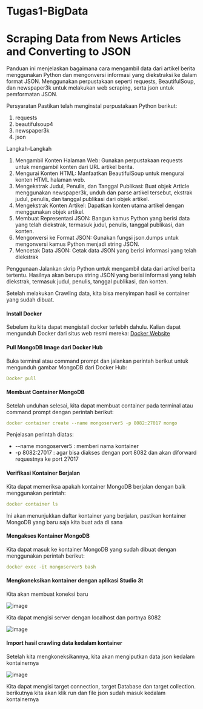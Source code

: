 # Tugas1-BigData
# Scraping Data from News Articles and Converting to JSON
Panduan ini menjelaskan bagaimana cara mengambil data dari artikel berita menggunakan Python dan mengonversi informasi yang diekstraksi ke dalam format JSON. Menggunakan perpustakaan seperti requests, BeautifulSoup, dan newspaper3k untuk melakukan web scraping, serta json untuk pemformatan JSON.

Persyaratan 
Pastikan  telah menginstal perpustakaan Python berikut:
1. requests
2. beautifulsoup4
3. newspaper3k
4. json

Langkah-Langkah
1. Mengambil Konten Halaman Web: Gunakan perpustakaan requests untuk mengambil konten dari URL artikel berita.
2. Mengurai Konten HTML: Manfaatkan BeautifulSoup untuk mengurai konten HTML halaman web.
3. Mengekstrak Judul, Penulis, dan Tanggal Publikasi: Buat objek Article menggunakan newspaper3k, unduh dan parse artikel tersebut, ekstrak judul, penulis, dan tanggal publikasi dari objek artikel.
4. Mengekstrak Konten Artikel: Dapatkan konten utama artikel dengan menggunakan objek artikel.
5. Membuat Representasi JSON: Bangun kamus Python yang berisi data yang telah diekstrak, termasuk judul, penulis, tanggal publikasi, dan konten.
6. Mengonversi ke Format JSON: Gunakan fungsi json.dumps untuk mengonversi kamus Python menjadi string JSON.
7. Mencetak Data JSON: Cetak data JSON yang berisi informasi yang telah diekstrak

Penggunaan
Jalankan skrip Python untuk mengambil data dari artikel berita tertentu.
Hasilnya akan berupa string JSON yang berisi informasi yang telah diekstrak, termasuk judul, penulis, tanggal publikasi, dan konten.

Setelah melakukan Crawling data, kita bisa menyimpan hasil ke container yang sudah dibuat.

#### Install Docker
Sebelum itu kita dapat mengistall docker terlebih dahulu. Kalian dapat mengunduh Docker dari situs web resmi mereka: <a href="https://www.docker.com/products/docker-desktop/">Docker Website</a>
#### Pull MongoDB Image dari Docker Hub
Buka terminal atau command prompt dan jalankan perintah berikut untuk mengunduh gambar MongoDB dari Docker Hub:
```yaml
Docker pull 
```
#### Membuat Container MongoDB
Setelah unduhan selesai, kita dapat membuat container pada terminal atau command prompt dengan perintah berikut:
```yaml
docker container create --name mongoserver5 -p 8082:27017 mongo
```
Penjelasan perintah diatas:
- --name mongoserver5 : memberi nama kontainer 
- -p 8082:27017 : agar bisa diakses dengan port 8082 dan akan diforward requestnya ke port 27017
  
#### Verifikasi Kontainer Berjalan
Kita dapat memeriksa apakah kontainer MongoDB berjalan dengan baik menggunakan perintah:
```yaml
docker container ls
```
Ini akan menunjukkan daftar kontainer yang berjalan, pastikan kontainer MongoDB yang baru saja kita buat ada di sana

#### Mengakses Kontainer MongoDB
Kita dapat masuk ke kontainer MongoDB yang sudah dibuat dengan menggunakan perintah berikut:
```yaml
docker exec -it mongoserver5 bash
```

#### Mengkoneksikan kontainer dengan  aplikasi Studio 3t
Kita akan membuat koneksi baru

![image](https://github.com/AriqAqi/Tugas1-BigData/assets/115605338/d029c267-bf22-46aa-b7db-472ffd701866)



Kita dapat mengisi server dengan localhost dan portnya 8082

![image](https://github.com/AriqAqi/Tugas1-BigData/assets/115605338/8c2b9d8e-6134-47e0-a150-dbdbae6693e2)


#### Import hasil crawling data kedalam kontainer
Setelah kita mengkoneksikannya, kita akan mengiputkan data json kedalam kontainernya

![image](https://github.com/AriqAqi/Tugas1-BigData/assets/115605338/c1f17c3a-b33b-4ea4-8a47-3eb363ff81ed)

Kita dapat mengisi target connection, target Database dan target collection. berikutnya kita akan klik run dan file json sudah masuk kedalam kontainernya




  


